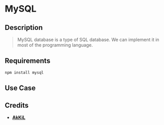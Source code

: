 # MySQL 

## Description

> MySQL database is a type of SQL database. We can implement it in most of the programming language.

## Requirements

```
npm install mysql
```

## Use Case


## Credits

- [**AkKiL**](https://github.com/)
